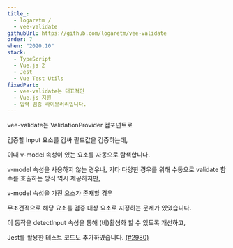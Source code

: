 ```yaml
---
title_:
  - logaretm /
  - vee-validate
githubUrl: https://github.com/logaretm/vee-validate
order: 7
when: "2020.10"
stack:
  - TypeScript
  - Vue.js 2
  - Jest
  - Vue Test Utils
fixedPart:
  - vee-validate는 대표적인
  - Vue.js 지원
  - 입력 검증 라이브러리입니다.
---
```


<span class="nw">vee-validate는 ValidationProvider 컴포넌트로</span>

<span class="nw">검증할 Input 요소를 감싸</span>
<span class="nw">필드값을 검증하는데,</span>

<span class="nw">이때 v-model 속성이 있는 요소를</span>
<span class="nw">자동으로 탐색합니다.</span>

<span class="nw">v-model 속성을 사용하지 않는 경우나,</span>
<span class="nw">기타 다양한 경우를 위해</span>
<span class="nw">수동으로 validate 함수를 호출하는</span>
<span class="nw">방식 역시 제공하지만,</span>

<span class="nw">v-model 속성을 가진</span>
<span class="nw">요소가 존재할 경우</span>

<span class="nw">무조건적으로 해당 요소를</span>
<span class="nw">검증 대상 요소로 지정하는</span>
<span class="nw">문제가 있었습니다.</span>

<span class="nw">이 동작을 detectInput 속성을 통해</span>
<span class="nw">(비)활성화 할 수 있도록 개선하고,</span>

<span class="nw">Jest를 활용한 테스트</span>
<span class="nw">코드도 추가하였습니다. [(#2980)](https://github.com/logaretm/vee-validate/pull/2980)</span>
